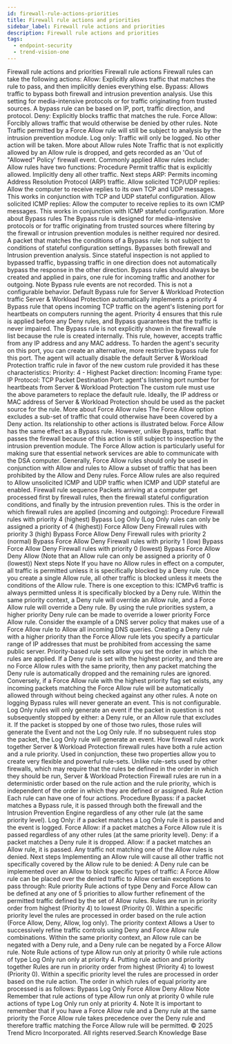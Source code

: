```yaml
---
id: firewall-rule-actions-priorities
title: Firewall rule actions and priorities
sidebar_label: Firewall rule actions and priorities
description: Firewall rule actions and priorities
tags:
  - endpoint-security
  - trend-vision-one
---
```


 Firewall rule actions and priorities Firewall rule actions Firewall rules can take the following actions: Allow: Explicitly allows traffic that matches the rule to pass, and then implicitly denies everything else. Bypass: Allows traffic to bypass both firewall and intrusion prevention analysis. Use this setting for media-intensive protocols or for traffic originating from trusted sources. A bypass rule can be based on IP, port, traffic direction, and protocol. Deny: Explicitly blocks traffic that matches the rule. Force Allow: Forcibly allows traffic that would otherwise be denied by other rules. Note Traffic permitted by a Force Allow rule will still be subject to analysis by the intrusion prevention module. Log only: Traffic will only be logged. No other action will be taken. More about Allow rules Note Traffic that is not explicitly allowed by an Allow rule is dropped, and gets recorded as an 'Out of "Allowed" Policy' firewall event. Commonly applied Allow rules include: Allow rules have two functions: Procedure Permit traffic that is explicitly allowed. Implicitly deny all other traffic. Next steps ARP: Permits incoming Address Resolution Protocol (ARP) traffic. Allow solicited TCP/UDP replies: Allow the computer to receive replies to its own TCP and UDP messages. This works in conjunction with TCP and UDP stateful configuration. Allow solicited ICMP replies: Allow the computer to receive replies to its own ICMP messages. This works in conjunction with ICMP stateful configuration. More about Bypass rules The Bypass rule is designed for media-intensive protocols or for traffic originating from trusted sources where filtering by the firewall or intrusion prevention modules is neither required nor desired. A packet that matches the conditions of a Bypass rule: Is not subject to conditions of stateful configuration settings. Bypasses both firewall and Intrusion prevention analysis. Since stateful inspection is not applied to bypassed traffic, bypassing traffic in one direction does not automatically bypass the response in the other direction. Bypass rules should always be created and applied in pairs, one rule for incoming traffic and another for outgoing. Note Bypass rule events are not recorded. This is not a configurable behavior. Default Bypass rule for Server & Workload Protection traffic Server & Workload Protection automatically implements a priority 4 Bypass rule that opens incoming TCP traffic on the agent's listening port for heartbeats on computers running the agent. Priority 4 ensures that this rule is applied before any Deny rules, and Bypass guarantees that the traffic is never impaired. The Bypass rule is not explicitly shown in the firewall rule list because the rule is created internally. This rule, however, accepts traffic from any IP address and any MAC address. To harden the agent's security on this port, you can create an alternative, more restrictive bypass rule for this port. The agent will actually disable the default Server & Workload Protection traffic rule in favor of the new custom rule provided it has these characteristics: Priority: 4 - Highest Packet direction: Incoming Frame type: IP Protocol: TCP Packet Destination Port: agent's listening port number for heartbeats from Server & Workload Protection The custom rule must use the above parameters to replace the default rule. Ideally, the IP address or MAC address of Server & Workload Protection should be used as the packet source for the rule. More about Force Allow rules The Force Allow option excludes a sub-set of traffic that could otherwise have been covered by a Deny action. Its relationship to other actions is illustrated below. Force Allow has the same effect as a Bypass rule. However, unlike Bypass, traffic that passes the firewall because of this action is still subject to inspection by the intrusion prevention module. The Force Allow action is particularly useful for making sure that essential network services are able to communicate with the DSA computer. Generally, Force Allow rules should only be used in conjunction with Allow and rules to Allow a subset of traffic that has been prohibited by the Allow and Deny rules. Force Allow rules are also required to Allow unsolicited ICMP and UDP traffic when ICMP and UDP stateful are enabled. Firewall rule sequence Packets arriving at a computer get processed first by firewall rules, then the firewall stateful configuration conditions, and finally by the intrusion prevention rules. This is the order in which firewall rules are applied (incoming and outgoing): Procedure Firewall rules with priority 4 (highest) Bypass Log Only (Log Only rules can only be assigned a priority of 4 (highest)) Force Allow Deny Firewall rules with priority 3 (high) Bypass Force Allow Deny Firewall rules with priority 2 (normal) Bypass Force Allow Deny Firewall rules with priority 1 (low) Bypass Force Allow Deny Firewall rules with priority 0 (lowest) Bypass Force Allow Deny Allow (Note that an Allow rule can only be assigned a priority of 0 (lowest)) Next steps Note If you have no Allow rules in effect on a computer, all traffic is permitted unless it is specifically blocked by a Deny rule. Once you create a single Allow rule, all other traffic is blocked unless it meets the conditions of the Allow rule. There is one exception to this: ICMPv6 traffic is always permitted unless it is specifically blocked by a Deny rule. Within the same priority context, a Deny rule will override an Allow rule, and a Force Allow rule will override a Deny rule. By using the rule priorities system, a higher priority Deny rule can be made to override a lower priority Force Allow rule. Consider the example of a DNS server policy that makes use of a Force Allow rule to Allow all incoming DNS queries. Creating a Deny rule with a higher priority than the Force Allow rule lets you specify a particular range of IP addresses that must be prohibited from accessing the same public server. Priority-based rule sets allow you set the order in which the rules are applied. If a Deny rule is set with the highest priority, and there are no Force Allow rules with the same priority, then any packet matching the Deny rule is automatically dropped and the remaining rules are ignored. Conversely, if a Force Allow rule with the highest priority flag set exists, any incoming packets matching the Force Allow rule will be automatically allowed through without being checked against any other rules. A note on logging Bypass rules will never generate an event. This is not configurable. Log Only rules will only generate an event if the packet in question is not subsequently stopped by either: a Deny rule, or an Allow rule that excludes it. If the packet is stopped by one of those two rules, those rules will generate the Event and not the Log Only rule. If no subsequent rules stop the packet, the Log Only rule will generate an event. How firewall rules work together Server & Workload Protection firewall rules have both a rule action and a rule priority. Used in conjunction, these two properties allow you to create very flexible and powerful rule-sets. Unlike rule-sets used by other firewalls, which may require that the rules be defined in the order in which they should be run, Server & Workload Protection Firewall rules are run in a deterministic order based on the rule action and the rule priority, which is independent of the order in which they are defined or assigned. Rule Action Each rule can have one of four actions. Procedure Bypass: if a packet matches a Bypass rule, it is passed through both the firewall and the Intrusion Prevention Engine regardless of any other rule (at the same priority level). Log Only: if a packet matches a Log Only rule it is passed and the event is logged. Force Allow: if a packet matches a Force Allow rule it is passed regardless of any other rules (at the same priority level). Deny: if a packet matches a Deny rule it is dropped. Allow: if a packet matches an Allow rule, it is passed. Any traffic not matching one of the Allow rules is denied. Next steps Implementing an Allow rule will cause all other traffic not specifically covered by the Allow rule to be denied: A Deny rule can be implemented over an Allow to block specific types of traffic: A Force Allow rule can be placed over the denied traffic to Allow certain exceptions to pass through: Rule priority Rule actions of type Deny and Force Allow can be defined at any one of 5 priorities to allow further refinement of the permitted traffic defined by the set of Allow rules. Rules are run in priority order from highest (Priority 4) to lowest (Priority 0). Within a specific priority level the rules are processed in order based on the rule action (Force Allow, Deny, Allow, log only). The priority context Allows a User to successively refine traffic controls using Deny and Force Allow rule combinations. Within the same priority context, an Allow rule can be negated with a Deny rule, and a Deny rule can be negated by a Force Allow rule. Note Rule actions of type Allow run only at priority 0 while rule actions of type Log Only run only at priority 4. Putting rule action and priority together Rules are run in priority order from highest (Priority 4) to lowest (Priority 0). Within a specific priority level the rules are processed in order based on the rule action. The order in which rules of equal priority are processed is as follows: Bypass Log Only Force Allow Deny Allow Note Remember that rule actions of type Allow run only at priority 0 while rule actions of type Log Only run only at priority 4. Note It is important to remember that if you have a Force Allow rule and a Deny rule at the same priority the Force Allow rule takes precedence over the Deny rule and therefore traffic matching the Force Allow rule will be permitted. © 2025 Trend Micro Incorporated. All rights reserved.Search Knowledge Base